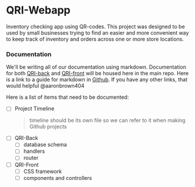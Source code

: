 # QRI-Webapp

Inventory checking app using QR-codes. This project was designed to be used by small businesses trying to find an easier and more convenient way to keep track of inventory and orders across one or more store locations.

### Documentation

We'll be writing all of our documentation using markdown. Documentation for both [QRI-back](https://github.com/TwoAs/QRI-Back) and [QRI-front](https://github.com/TwoAs/QRI-Front) will be housed here in the main repo. Here is a link to a guide for markdown in [Github](https://guides.github.com/features/mastering-markdown/). If you have any other links, that would helpful @aaronbrown404

Here is a list of items that need to be documented:

- [ ] Project Timeline
  > timeline should be its own file so we can refer to it when making Github projects
- [ ] QRI-Back
  - [ ] database schema
  - [ ] handlers
  - [ ] router
- [ ] QRI-Front
  - [ ] CSS framework
  - [ ] components and controllers
